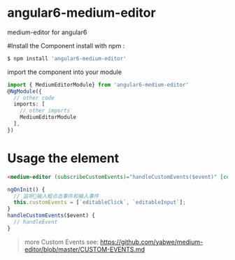 # angular6-medium-editor
medium-editor for angular6


#Install the Component
install with npm :
```sh
$ npm install 'angular6-medium-editor'
```

import the component into your module
```ts
import { MediumEditorModule} from 'angular6-medium-editor'
@NgModule({
  // other code
  imports: [
    // other imports 
    MediumEditorModule
  ],
})
```


# Usage the element
```html
<medium-editor (subscribeCustomEvents)="handleCustomEvents($event)" [customEvents]="customEvents" [bodyStyle]="{'width':'500px'}"></medium-editor>
```
```ts
ngOnInit() {
  // 监听输入框点击事件和输入事件
  this.customEvents = [`editableClick`, `editableInput`];
}
handleCustomEvents($event) {
  // handleEvent
}
```
>more Custom Events see: https://github.com/yabwe/medium-editor/blob/master/CUSTOM-EVENTS.md

